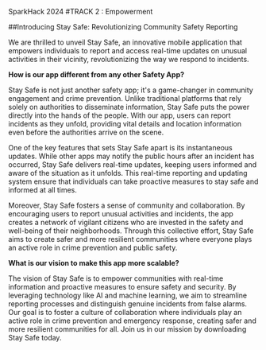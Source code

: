 SparkHack 2024
#TRACK 2 : Empowerment

##Introducing Stay Safe: Revolutionizing Community Safety Reporting

We are thrilled to unveil Stay Safe, an innovative mobile application that empowers individuals to report and access real-time updates on unusual activities in their vicinity, revolutionizing the way we respond to incidents.

**How is our app different from any other Safety App?**

Stay Safe is not just another safety app; it's a game-changer in community engagement and crime prevention. Unlike traditional platforms that rely solely on authorities to disseminate information, Stay Safe puts the power directly into the hands of the people. With our app, users can report incidents as they unfold, providing vital details and location information even before the authorities arrive on the scene.

One of the key features that sets Stay Safe apart is its instantaneous updates. While other apps may notify the public hours after an incident has occurred, Stay Safe delivers real-time updates, keeping users informed and aware of the situation as it unfolds. This real-time reporting and updating system ensure that individuals can take proactive measures to stay safe and informed at all times.

Moreover, Stay Safe fosters a sense of community and collaboration. By encouraging users to report unusual activities and incidents, the app creates a network of vigilant citizens who are invested in the safety and well-being of their neighborhoods. Through this collective effort, Stay Safe aims to create safer and more resilient communities where everyone plays an active role in crime prevention and public safety.

**What is our vision to make this app more scalable?**

The vision of Stay Safe is to empower communities with real-time information and proactive measures to ensure safety and security. By leveraging technology like AI and machine learning, we aim to streamline reporting processes and distinguish genuine incidents from false alarms. Our goal is to foster a culture of collaboration where individuals play an active role in crime prevention and emergency response, creating safer and more resilient communities for all. Join us in our mission by downloading Stay Safe today.
